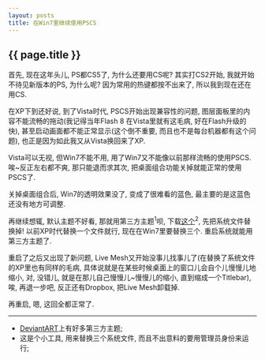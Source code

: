 ```yaml
---
layout: posts
title: 在Win7里继续使用PSCS
---
```


## {{ page.title }}

首先, 现在这年头儿, PS都CS5了, 为什么还要用CS呢? 其实打CS2开始, 我就开始不待见新版本的PS, 为什么呢? 因为常用的热键都按不出来了, 所以我到现在还在用CS.

在XP下到还好说, 到了Vista时代, PSCS开始出现兼容性的问题, 图层面板里的内容不能流畅的拖动(我记得当年Flash 8 在Vista里就有这毛病, 好在Flash升级的快), 甚至启动画面都不能正常显示(这个倒不重要, 而且也不是每台机器都有这个问题), 也正是因为如此我又从Vista换回来了XP.

Vista可以无视, 但Win7不能不用, 用了Win7又不能像以前那样流畅的使用PSCS. 唉~反正左右都不爽, 那只能退而求其次, 把桌面组合功能关掉就能正常的使用PSCS了.

关掉桌面组合后, Win7的透明效果没了, 变成了很难看的蓝色, 最主要的是这蓝色还没有地方可调整.

再继续想辄, 默认主题不好看, 那就用第三方主题<sup>1</sup>呗, 下载[这个](http://pan.baidu.com/s/1pJ18vyz)<sup>2</sup>, 先把系统文件替换掉! 以前XP时代替换一个文件就行, 现在在Win7里要替换三个. 重启系统就能用第三方主题了.

重启了之后又出现了新问题, Live Mesh又开始没事儿找事儿了(在替换了系统文件的XP里也有同样的毛病, 具体说就是在某些时候桌面上的窗口儿会自个儿慢慢儿地缩小, 对, 没错儿, 就是在那儿自己慢慢儿~慢慢儿的缩小, 直到缩成一个Titlebar), 唉, 再退一步吧, 反正还有Dropbox, 把Live Mesh卸载掉.

再重启, 嗯, 这回全都正常了.

----

- [DeviantART](http://www.deviantart.com/customization/skins/windows7/visualstyle/)上有好多第三方主题;
- 这是个小工具, 用来替换三个系统文件, 而且不出意料的要用管理员身份来运行;